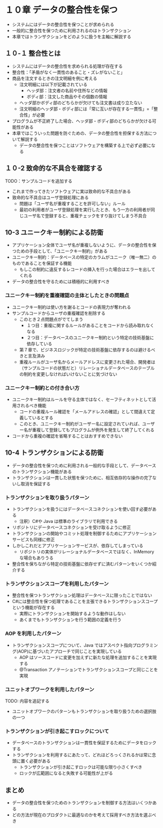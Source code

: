 # １０章 データの整合性を保つ

- システムにはデータの整合性を保つことが求められる
- 一般的に整合性を保つために利用されるのはトランザクション
- 本章ではトランザクションをどのように扱うを主軸に解説する

## １０-１ 整合性とは

- システムにはデータの整合性を求められる処理が存在する
- 整合性：「矛盾がなく一貫性のあること・ズレがないこと」
- 商品を注文するときの注文明細を例に考える
  - 注文明細には以下が記載されている
    - ヘッダ部：注文者の名前や住所などの情報
    - ボディ部：注文した商品やその個数の情報
  - ヘッダ部かボディ部のどちらかが欠けても注文書は成り立たない
  - 注文明細のヘッダ部・ボディ部には「常に互いが存在する一貫性」=「整合性」が必要
- プログラムが不正終了した場合、ヘッダ部・ボディ部のどちらかが欠ける可能性がある
- 本章ではこういった問題を防ぐための、データの整合性を担保する方法について解説する
  - データの整合性を保つことはソフトウェアを構築する上で必ず必要になる

## １０-2 致命的な不具合を確認する

TODO：サンプルコードを追加する

- これまで作ってきたソフトウェアに実は致命的な不具合がある
- 致命的な不具合はユーザ登録処理にある
  - 問題は「ユーザ名が重複することを許可しない」ルール
  - 最初の利用者がユーザ登録処理を実行したとき、もう一方の利用者が同じユーザ名で登録すると、重複チェックをすり抜けてしまう不具合

## 10-3 ユニークキー制約による防衛

- アプリケーション全体でユーザ名が重複しないように、データの整合性を保つための手段として、「ユニークキー制約」がある
- ユニークキー制約：データベースの特定のカラムがユニーク（唯一無二）のものであることを保証する機能
  - もしこの制約に違反するレコードの挿入を行った場合はエラーを出してくれる
- データの整合性を守るためには積極的に利用すべき

### ユニークキー制約を重複確認の主体としたときの問題点

- ユニークキー制約は使い方を謝るとコードの表現力が奪われる
- サンプルコードからユーザの重複確認を削除する
  - このとき２点問題点がでてしまう
    - １つ目：重複に関するルールがあることをコードから読み取れなくなる
    - ２つ目：データベースのユニークキー制約という特定の技術基盤に依存している
  - 第７章で、ビジネスロジックが特定の技術基盤に依存するのは避けるべきと言及済み
  - 重複ルールがユーザ名からメールアドレスに変更された場合、開発者は（サンプルコードの状態だと）リレーショナルデータベースのテーブルの制約を変更しなければいけないことに気づけない

### ユニークキー制約との付き合い方

- ユニークキー制約はルールを守る主体ではなく、セーフティネットとして活用されるべき機能
  - コードの重複ルール確認を「メールアドレスの確認」として間違えて定義しているとする
  - このとき、ユニークキー制約がユーザー名に設定されていれば、ユーザー名が重複して登録してもプログラムが例外を発生して終了してくれる
- コードから重複の確認を省略することはおすすめできない

## 10-4 トランザクションによる防衛

- データの整合性を保つために利用される一般的な手段として、データベースのトランザクション機能がある
- トランザクションは一貫した状態を保つために、相互依存的な操作の完了ないし取消を保証する

### トランザクションを取り扱うパターン

- トランザクションを扱うにはデータベースコネクションを使い回す必要がある
  - 注釈）C#や Java は標準のライブラリで利用できる
- リポジトリにデータベースコネクションを受け取るように修正
- トランザクションの開始やコミット処理を制御するためにアプリケーションサービスも同様に修正
- しかしこれだとアプリケーションサービスが、依存してしまっている
  - リポジトリの実体がリレーショナルデータベースではなく、InMemory な場合もありうる
- 整合性を保ちながら特定の技術基盤に依存せずに済むパターンをいくつか紹介する

### トランザクションスコープを利用したパターン

- 整合性を保つトランザクション処理はデータベースに限ったことではない
- C#には整合性を保つ処理であることを主張できるトランザクションスコープという機能が存在する
  - 実際にトランザクションを開始するような動作はしない
  - あくまでもトランザクションを行う範囲の定義を行う

### AOP を利用したパターン

- トランザクションスコープについて、Java ではアスペクト指向プログラミング(AOP)に基づいたアプローチで同じことを実現している
  - AOP はソースコードに変更を加えずに新たな処理を追加することを実現する
  - @Transaction アノテーションでトランザクションスコープと同じことを実現

### ユニットオブワークを利用したパターン

TODO: 内容を追記する

- ユニットオブワークのパターンもトランザクションを取り扱うための選択肢の一つ

### トランザクションが引き起こすロックについて

- データベースのトランザクションは一貫性を保証するためにデータをロックする
- トランザクションを利用するにあたって、どれほどろっくされるかは常に念頭に置く必要がある
  - トランザクションが引き起こすロックは可能な限り小さくすべき
  - ロックが広範囲になると失敗する可能性が上がる

## まとめ

- データの整合性を保つためのトランザクションを制御する方法はいくつかある
- どの方法が現在のプロダクトに最適なのかを考えて採用すべき方法を選ぶべき
